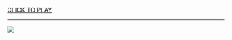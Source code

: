 
<a href="https://premium76.site?title=unblocked_games_fnaf&ref=13M">CLICK TO PLAY</a></h3>
<hr>

<a href="https://premium76.site?title=unblocked_games_fnaf&ref=13M"><img src="https://clearcache.store/games.png"></a>


